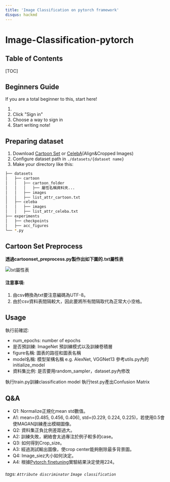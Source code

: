 ```yaml
---
title: 'Image Classification on pytorch framework'
disqus: hackmd
---
```


Image-Classification-pytorch
===

## Table of Contents

[TOC]

## Beginners Guide

If you are a total beginner to this, start here!

1. 
2. Click "Sign in"
3. Choose a way to sign in
4. Start writing note!

Preparing dataset
---

1. Download [Cartoon Set](https://google.github.io/cartoonset/index.html)  or [CelebA](https://mmlab.ie.cuhk.edu.hk/projects/CelebA.html)(Align&Cropped Images)
2. Configure dataset path in `./datasets/{dataset name}`
3. Make your directory like this:
```bash
├── datasets
│   ├── cartoon
│   │   ├── cartoon_folder
│   │   │   ├── 屬性名稱資料夾...
│   │   ├── images
│   │   ├── list_attr_cartoon.txt
│   ├── celeba
│   │   ├── images
│   │   ├── list_attr_celeba.txt
├── experiments
│   ├── checkpoints
│   ├── acc_figures
└── *.py
```

Cartoon Set Preprocess
---

**透過cartoonset_preprocess.py製作出如下圖的.txt屬性表**

![txt屬性表](https://i.imgur.com/5zNBAwt.png)

#### 注意事項:

1. 由csv轉換為txt要注意編碼為UTF-8。
2. 由於csv資料表間隔較大，因此要將所有間隔取代為正常大小空格。


Usage
---

執行前確認:
* num_epochs: number of epochs
* 是否預訓練: ImageNet 預訓練模式以及訓練卷積層
* figure名稱: 圖表的路徑和圖表名稱
* model名稱: 模型架構名稱 e.g. AlexNet, VGGNet13 參考utils.py內的initialize_model
* 資料集比例: 是否要用random_sampler，dataset.py內修改

執行train.py訓練classification model
執行test.py產出Confusion Matrix

Q&A
---

* Q1: Normalize正規化mean std數值。
* A1: mean=(0.485, 0.456, 0.406), std=(0.229, 0.224, 0.225)，若使用0.5會使MAGAN訓練產出模糊圖像。
* Q2: 資料集正負比例差距過大。
* A2: 訓練失敗，網絡會太過專注於例子較多的case。
* Q3: 如何得到Crop_size。
* A3: 經過測試輸出圖像，使crop center能夠刪除最多背景圖。
* Q4: Image_siez大小如何決定。
* A4: 根據[Pytorch finetuning](https://pytorch.org/tutorials/beginner/finetuning_torchvision_models_tutorial.html)實驗結果決定使用224。

###### tags: `Attribute discriminator` `Image classification`
